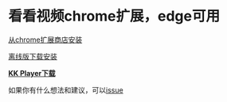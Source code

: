 # 看看视频chrome扩展，edge可用

[从chrome扩展商店安装](https://chrome.google.com/webstore/detail/%E7%9C%8B%E7%9C%8B/pegiockicjmdnkjbnppeeakeogdkegac?hl=zh-CN&authuser=0)

[离线版下载安装](https://www.123684.com/s/7x5A-hBq8)

[**KK Player下载**](https://github.com/npljy/KKPlayer-APP/releases)

如果你有什么想法和建议，可以[issue](https://github.com/npljy/kankan-extension/issues)
